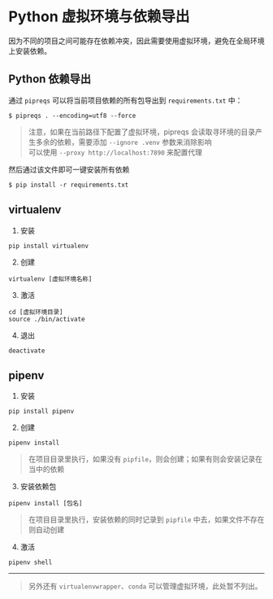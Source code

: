 # Python 虚拟环境与依赖导出

因为不同的项目之间可能存在依赖冲突，因此需要使用虚拟环境，避免在全局环境上安装依赖。

## Python 依赖导出

通过 `pipreqs` 可以将当前项目依赖的所有包导出到 `requirements.txt` 中：

```
$ pipreqs . --encoding=utf8 --force 
```

> 注意，如果在当前路径下配置了虚拟环境，pipreqs 会读取寻环境的目录产生多余的依赖，需要添加 `--ignore .venv` 参数来消除影响  
> 可以使用 `--proxy http://localhost:7890` 来配置代理

然后通过该文件即可一键安装所有依赖

```
$ pip install -r requirements.txt
```

## virtualenv

1. 安装
```
pip install virtualenv
```

2. 创建
```
virtualenv [虚拟环境名称] 
```

3. 激活
```
cd [虚拟环境目录]
source ./bin/activate
```


4. 退出
```
deactivate
```
## pipenv

1. 安装
```
pip install pipenv
```

2. 创建
```
pipenv install
```
> 在项目目录里执行，如果没有 `pipfile`，则会创建；如果有则会安装记录在当中的依赖

3. 安装依赖包
```
pipenv install [包名]
```
> 在项目目录里执行，安装依赖的同时记录到 `pipfile` 中去，如果文件不存在则自动创建

4. 激活
```
pipenv shell
```

---
> 另外还有 `virtualenvwrapper`、`conda` 可以管理虚拟环境，此处暂不列出。